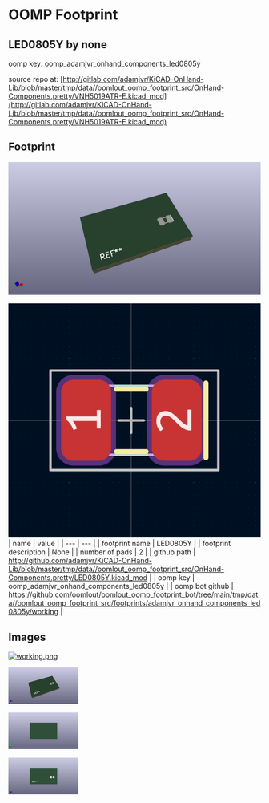 # OOMP Footprint  
## LED0805Y  by none  
  
oomp key: oomp_adamjvr_onhand_components_led0805y  
  
source repo at: [http://gitlab.com/adamjvr/KiCAD-OnHand-Lib/blob/master/tmp/data//oomlout_oomp_footprint_src/OnHand-Components.pretty/VNH5019ATR-E.kicad_mod](http://gitlab.com/adamjvr/KiCAD-OnHand-Lib/blob/master/tmp/data//oomlout_oomp_footprint_src/OnHand-Components.pretty/VNH5019ATR-E.kicad_mod)  
## Footprint  
  
[![working_kicad_pcb_3d.png](working_kicad_pcb_3d_600.png)](working_kicad_pcb_3d.png)  
  
[![working.png](working_600.png)](working.png)  
| name | value | 
| --- | --- | 
| footprint name | LED0805Y | 
| footprint description | None | 
| number of pads | 2 | 
| github path | http://github.com/adamjvr/KiCAD-OnHand-Lib/blob/master/tmp/data//oomlout_oomp_footprint_src/OnHand-Components.pretty/LED0805Y.kicad_mod | 
| oomp key | oomp_adamjvr_onhand_components_led0805y | 
| oomp bot github | https://github.com/oomlout/oomlout_oomp_footprint_bot/tree/main/tmp/data//oomlout_oomp_footprint_src/footprints/adamjvr_onhand_components_led0805y/working | 
## Images  
  
[![working.png](working_140.png)](working.png)  
  
[![working_kicad_pcb_3d.png](working_kicad_pcb_3d_140.png)](working_kicad_pcb_3d.png)  
  
[![working_kicad_pcb_3d_back.png](working_kicad_pcb_3d_back_140.png)](working_kicad_pcb_3d_back.png)  
  
[![working_kicad_pcb_3d_front.png](working_kicad_pcb_3d_front_140.png)](working_kicad_pcb_3d_front.png)  

